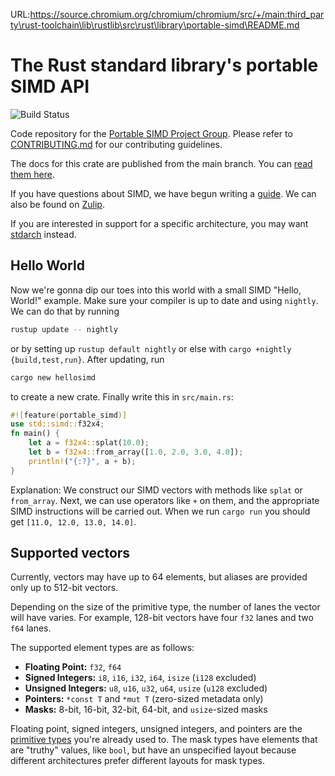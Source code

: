 URL:https://source.chromium.org/chromium/chromium/src/+/main:third_party\rust-toolchain\lib\rustlib\src\rust\library\portable-simd\README.md
# The Rust standard library's portable SIMD API
![Build Status](https://github.com/rust-lang/portable-simd/actions/workflows/ci.yml/badge.svg?branch=master)

Code repository for the [Portable SIMD Project Group](https://github.com/rust-lang/project-portable-simd).
Please refer to [CONTRIBUTING.md](./CONTRIBUTING.md) for our contributing guidelines.

The docs for this crate are published from the main branch.
You can [read them here][docs].

If you have questions about SIMD, we have begun writing a [guide][simd-guide].
We can also be found on [Zulip][zulip-project-portable-simd].

If you are interested in support for a specific architecture, you may want [stdarch] instead.

## Hello World

Now we're gonna dip our toes into this world with a small SIMD "Hello, World!" example. Make sure your compiler is up to date and using `nightly`. We can do that by running 

```bash
rustup update -- nightly
```

or by setting up `rustup default nightly` or else with `cargo +nightly {build,test,run}`. After updating, run 
```bash
cargo new hellosimd
```
to create a new crate. Finally write this in `src/main.rs`:
```rust
#![feature(portable_simd)]
use std::simd::f32x4;
fn main() {
    let a = f32x4::splat(10.0);
    let b = f32x4::from_array([1.0, 2.0, 3.0, 4.0]);
    println!("{:?}", a + b);
}
```

Explanation: We construct our SIMD vectors with methods like `splat` or `from_array`. Next, we can use operators like `+` on them, and the appropriate SIMD instructions will be carried out. When we run `cargo run` you should get `[11.0, 12.0, 13.0, 14.0]`.

## Supported vectors

Currently, vectors may have up to 64 elements, but aliases are provided only up to 512-bit vectors.

Depending on the size of the primitive type, the number of lanes the vector will have varies. For example, 128-bit vectors have four `f32` lanes and two `f64` lanes.

The supported element types are as follows:
* **Floating Point:** `f32`, `f64`
* **Signed Integers:** `i8`, `i16`, `i32`, `i64`, `isize` (`i128` excluded)
* **Unsigned Integers:** `u8`, `u16`, `u32`, `u64`, `usize` (`u128` excluded)
* **Pointers:** `*const T` and `*mut T` (zero-sized metadata only)
* **Masks:** 8-bit, 16-bit, 32-bit, 64-bit, and `usize`-sized masks

Floating point, signed integers, unsigned integers, and pointers are the [primitive types](https://doc.rust-lang.org/core/primitive/index.html) you're already used to.
The mask types have elements that are "truthy" values, like `bool`, but have an unspecified layout because different architectures prefer different layouts for mask types.

[simd-guide]: ./beginners-guide.md
[zulip-project-portable-simd]: https://rust-lang.zulipchat.com/#narrow/stream/257879-project-portable-simd
[stdarch]: https://github.com/rust-lang/stdarch
[docs]: https://rust-lang.github.io/portable-simd/core_simd
